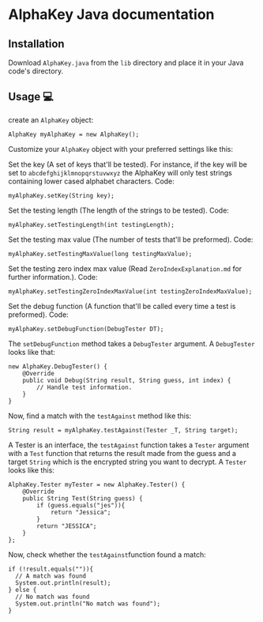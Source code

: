 # AlphaKey Java documentation

## Installation
Download ```AlphaKey.java``` from the ```lib``` directory and place it in your Java code's directory.

## Usage :computer:
create an ```AlphaKey``` object:
```
AlphaKey myAlphaKey = new AlphaKey();
```
Customize your ```AlphaKey``` object with your preferred settings like this:

Set the key (A set of keys that'll be tested). For instance, if the key will be set to ```abcdefghijklmnopqrstuvwxyz``` the AlphaKey will only test strings containing lower cased alphabet characters. Code:
```
myAlphaKey.setKey(String key);
```

Set the testing length (The length of the strings to be tested). Code:
```
myAlphaKey.setTestingLength(int testingLength);
```

Set the testing max value (The number of tests that'll be preformed). Code:
```
myAlphaKey.setTestingMaxValue(long testingMaxValue);
```

Set the testing zero index max value (Read ``ZeroIndexExplanation.md`` for further information.). Code:
```
myAlphaKey.setTestingZeroIndexMaxValue(int testingZeroIndexMaxValue);
```

Set the debug function (A function that'll be called every time a test is preformed). Code:
```
myAlphaKey.setDebugFunction(DebugTester DT);
```
The ```setDebugFunction``` method takes a ```DebugTester``` argument. A ```DebugTester``` looks like that:
```
new AlphaKey.DebugTester() {
    @Override
    public void Debug(String result, String guess, int index) {
        // Handle test information.
    }
}
```

Now, find a match with the ```testAgainst``` method like this:
```
String result = myAlphaKey.testAgainst(Tester _T, String target);
```
A Tester is an interface, the ```testAgainst``` function takes a ```Tester``` argument with a ```Test``` function that returns the result made from the guess and a target ```String``` which is the encrypted string you want to decrypt. A ```Tester``` looks like this:
```
AlphaKey.Tester myTester = new AlphaKey.Tester() {
    @Override
    public String Test(String guess) {
        if (guess.equals("jes")){
            return "Jessica";
        }
        return "JESSICA";
    }
};
```
Now, check whether the ```testAgainst```function found a match:
```
if (!result.equals("")){
  // A match was found
  System.out.println(result);
} else {
  // No match was found
  System.out.println("No match was found");
}
```
